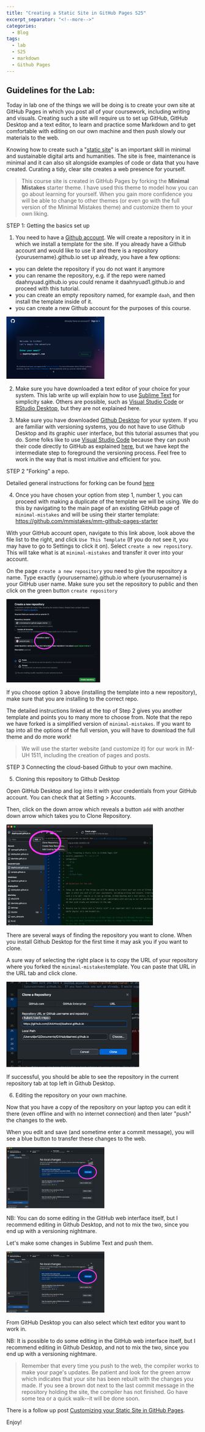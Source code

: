 ```yaml
---
title: "Creating a Static Site in GitHub Pages S25"
excerpt_separator: "<!--more-->"
categories:
  - Blog
tags:
  - lab
  - S25
  - markdown
  - Github Pages
---
```


## Guidelines for the Lab: 

Today in lab one of the things we will be doing is to create your own site at GitHub Pages in which you post all of your coursework, including writing and visuals. Creating such a site will require us to set up GitHub, GitHub Desktop and a text editor, to learn and practice some Markdown and to get comfortable with editing on our own machine and then push slowly our materials to the web. 

Knowing how to create such a "[static site](https://kinsta.com/knowledgebase/what-is-a-static-website/)" is an important skill in minimal and sustainable digital arts and humanities. The site is free, maintenance is minimal and it can also sit alongside examples of code or data that you have created. Curating a tidy, clear site creates a web presence for yourself. 

> This course site is created in GitHub Pages by forking the **Minimal Mistakes** starter theme. I have used this theme to model how you can go about learning for yourself. When you gain more confidence you will be able to change to other themes (or even go with the full version of the Minimal Mistakes theme) and customize them to your own liking.


STEP 1: Getting the basics set up

1.  You need to have a [Github account](https://github.com/signup). We will create a repository in it in which we install a template for the site. If you already have a Github account and would like to use it and there is a repository {yourusername}.github.io set up already, you have a few options: 

- you can delete the repository if you do not want it anymore
- you can rename the repository, e.g. if the repo were named daahnyuad.github.io you could rename it daahnyuad1.github.io and proceed with this tutorial. 
- you can create an empty repository named, for example `daah`, and then install the template inside of it. 
- you can create a new Github account for the purposes of this course. 

<img src="/assets/images/creatingacct.png" style="zoom:25%;" /> 

2.  Make sure you have downloaded a text editor of your choice for your system. This lab write up will explain how to use [Sublime Text](https://www.sublimetext.com/) for simplicity sake. Others are possible, such as [Visual Studio Code](https://code.visualstudio.com/) or [RStudio Desktop](https://posit.co/download/rstudio-desktop/), but they are not explained here. 

3.  Make sure you have downloaded [Github Desktop](https://desktop.github.com/) for your system. If you are familiar with versioning systems, you do not have to use Github Desktop and its graphic user interface, but this tutorial assumes that you do. Some folks like to use [Visual Studio Code](https://code.visualstudio.com/) because they can push their code directly to GitHub as explained [here](https://www.youtube.com/watch?v=7JjVz_1t34Q), but we have kept the intermediate step to foreground the versioning process. Feel free to work in the way that is most intuitive and efficient for you.
 

STEP 2  "Forking" a repo. 

Detailed general instructions for forking can be found [here](https://liamodwyer.github.io/github-pages/5-templates.html)

4.  Once you have chosen your option from step 1, number 1, you can proceed with making a duplicate of the template we will be using. We do this by navigating to the main page of an existing GitHub page of `minimal-mistakes` and will be using their starter template: https://github.com/mmistakes/mm-github-pages-starter

With your GitHub account open, navigate to this link above, look above the file list to the right, and click `Use This Template` (If you do not see it, you may have to go to Settings to click it on). Select `create a new repository`. This will take what is at `minimal-mistakes` and transfer it over into your account.

On the page `create a new repository` you need to give the repository a name. Type exactly {yourusername}.github.io where {yourusername} is your GitHub user name. Make sure you set the repository to public and then click on the green button `create repository`

<img src="/assets/images/namingrepo.png" style="zoom:25%;" />

If you choose option 3 above (installing the template into a new repository), make sure that you are installing to the correct repo. 

The detailed instructions linked at the top of Step 2 gives you another template and points you to many more to choose from. Note that the repo we have forked is a simplified version of `minimal-mistakes`. If you want to tap into all the options of the full version, you will have to download the full theme and do more work!

> We will use the starter website (and customize it) for our work in IM-UH 1511, including the creation of pages and posts.


STEP 3 Connecting the cloud-based Github to your own machine.


5.   Cloning this repository to Github Desktop

Open GitHub Desktop and log into it with your credentials from your GitHub account. You can check that at Setting > Accounts. 

Then, click on the down arrow which reveals a button `add` with another down arrow which takes you to Clone Repository. 

<img src="/assets/images/clonerepo1.png" style="zoom:40%;" />

There are several ways of finding the repository you want to clone. When you install Github Desktop for the first time it may ask you if you want to clone.

A sure way of selecting the right place is to copy the URL of your repository where you forked the `minimal-mistakes`template. You can paste that URL in the URL tab and click clone. 

<img src="/assets/images/clonerepo.png" style="zoom:60%;" />

If successful, you should be able to see the repository in the current repository tab at top left in Github Desktop. 

6.  Editing the repository on your own machine. 

Now that you have a copy of the repository on your laptop you can edit it there (even offline and with no internet connection) and then later "push" the changes to the web. 

When you edit and save (and sometime enter a commit message), you will see a blue button to transfer these changes to the web. 

<img src="/assets/images/pushing.png" style="zoom:25%;" />

NB: You can do some editing in the GitHub web interface itself, but I recommend editing in Github Desktop, and not to mix the two, since you end up with a versioning nightmare.

Let's make some changes in Sublime Text and push them. 

<img src="/assets/images/pushing.png" style="zoom:25%;" />

From GitHub Desktop you can also select which text editor you want to work in. 

NB: It is possible to do some editing in the GitHub web interface itself, but I recommend editing in Github Desktop, and not to mix the two, since you end up with a versioning nightmare.

> Remember that every time you push to the web, the compiler works to make your page's updates.  Be patient and look for the green arrow which indicates that your site has been rebuilt with the changes you made. If you see a brown dot next to the last commit message in the repository holding the site, the compiler has not finished. Go have some tea or a quick walk--it will be done soon. 

There is a follow up post [Customizing your Static Site in GitHub Pages]().

Enjoy!